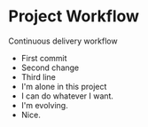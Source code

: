 # Project Workflow

Continuous delivery workflow

- First commit
- Second change
- Third line
- I'm alone in this project
- I can do whatever I want.
- I'm evolving.
- Nice.